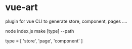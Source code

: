 # vue-art
plugin for vue CLI to generate store, component, pages ....


node index.js make [type] <name> --path <your-relative-path>
  
  type = [
    'store',
    'page',
    'component'
    ]
